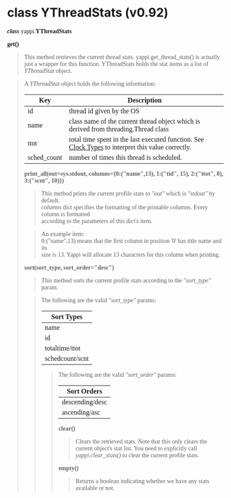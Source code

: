 # class YThreadStats (v0.92) #

<font face='Consolas'>

<b><i>class</i></b> yappi.<b>YThreadStats</b>

<b>get()</b>
<blockquote>This method retrieves the current thread stats.      yappi.get_thread_stats() is actually just a wrapper for this function. YThreadStats holds the stat items as a list of <i>YThreadStat</i> object.</blockquote>

<blockquote>A <i>YThreadStat</i> object holds the following information:<br>
<table><thead><th> <b>Key</b> </th><th> <b>Description</b> </th></thead><tbody>
<tr><td> id </td><td> thread id given by the OS </td></tr>
<tr><td> name </td><td> class name of the current thread object which is derived from threading.Thread class </td></tr>
<tr><td> ttot </td><td> total time spent in the last executed function. See <a href='https://code.google.com/p/yappi/wiki/ClockTypes_v082'>Clock Types</a> to interpret this value correctly. </td></tr>
<tr><td> sched_count </td><td> number of times this thread is scheduled. </td></tr></blockquote></tbody></table>

<b>print_all(out=sys.stdout, columns={0:("name",13), 1:("tid", 15), 2:("ttot", 8), 3:("scnt", 10)})</b>
<blockquote>This method prints the current profile stats to <i>"out"</i> which is  <i>"stdout"</i> by default.<br>
<i>columns</i> dict specifies the formatting of the printable columns. Every column is formatted<br>
according to the parameters of this dict's item.</blockquote>

<blockquote>An example item:<br>
0:("name",13) means that the first column in position '0' has title name and its<br>
size is 13. Yappi will allocate 13 characters for this column when printing.</blockquote>

<b>sort(sort_type, sort_order="desc")</b>
<blockquote>This method sorts the current profile stats according to the  <i>"sort_type"</i> param.</blockquote>

<blockquote>The following are the valid <i>"sort_type"</i> params:<br>
<table><thead><th> <b>Sort Types</b> </th></thead><tbody>
<tr><td> name </td></tr>
<tr><td> id </td></tr>
<tr><td> totaltime/ttot </td></tr>
<tr><td> schedcount/scnt </td></tr></blockquote></tbody></table>

<blockquote>The following are the valid <i>"sort_order"</i> params:<br>
<table><thead><th> <b>Sort Orders</b> </th></thead><tbody>
<tr><td> descending/desc </td></tr>
<tr><td> ascending/asc </td></tr></blockquote></tbody></table>

<b>clear()</b>
<blockquote>Clears the retrieved stats. Note that this only clears the current object's stat list. You need to explicitly call <i>yappi.clear_stats()</i> to clear the current profile stats.</blockquote>

<b>empty()</b>
<blockquote>Returns a boolean indicating whether we have any stats available or not.</blockquote>

</font>